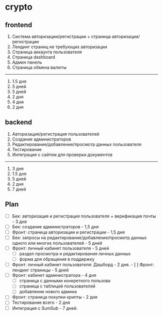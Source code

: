 # crypto

## frontend

1. Система авторизации/регистрации + страница авторизации/регистрации
2. Лендинг страниц не требующих авторизации
3. Страница аккаунта пользователя
4. Страница dashboard
5. Админ панель
6. Страница обмена валюты

---

1. 1.5 дня
2. 5 дней
3. 5 дней
4. 2 дня
5. 4 дня
6. 2 дня

## backend

1. Авторизация/регистрация пользователей
2. Создание администраторов
3. Редактирование/добавление/просмотр данных пользователя
4. Тестирование
5. Интеграция с сайтом для проверки документов

---

1. 3 дня
2. 1.5 дня
3. 5 дней
4. 2 дня
5. 7 дней

## Plan

- [ ] Бек: авторизация и регистрация пользователя + верификация почты - 3 дня
- [ ] Бек: создание администраторов - 1,5 дня
- [ ] Фронт: страница авторизации и регистрации - 1,5 дня
- [ ] Бек: запросы на редактирование/добавление/просмотр данных одного или многих пользователей - 5 дней
- [ ] Фронт: личный кабинет пользователя - 5 дней
  - [ ] раздел просмотра и редактирования личных данных
  - [ ] форма для обращения в поддержку
- [ ] Фронт: личный кабинет пользователя: Дашборд - 2 дня. - [ ] Фронт: лендинг страницы - 5 дней
- [ ] Фронт: кабинет администратора - 4 дня
  - [ ] страница с данными конкретного пользова
  - [ ] страница с таблицей пользователей
  - [ ] добавление нового админа
- [ ] Фронт: страница покупки крипты - 2 дня
- [ ] Тестирование всего - 2 дня
- [ ] Интеграция с SumSub - 7 дней.

